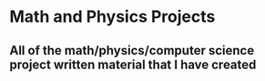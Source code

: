 # Math and Physics Projects
All of the math/physics/computer science project written material that I have created
---


